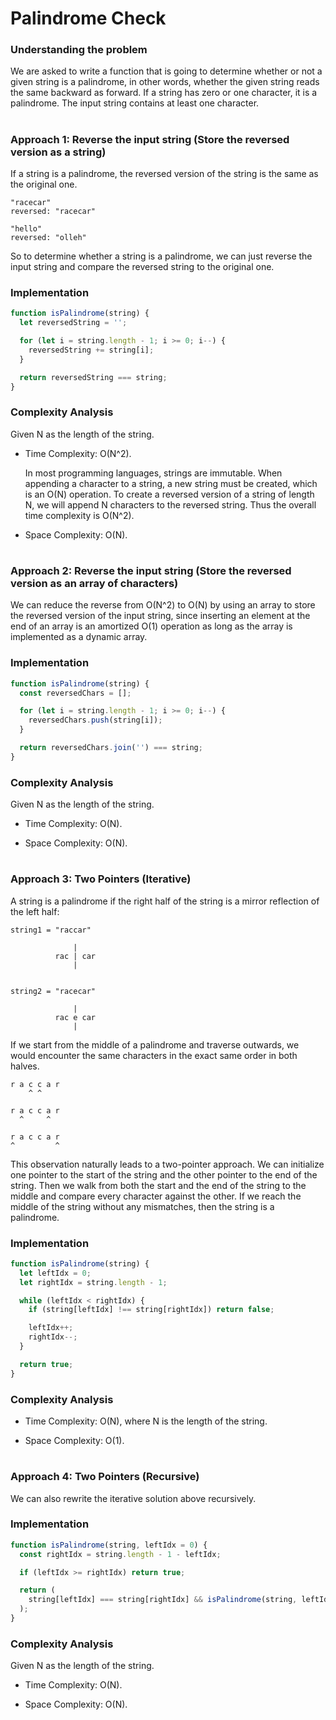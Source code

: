 # Palindrome Check

### Understanding the problem

We are asked to write a function that is going to determine whether or not a given string is a palindrome, in other words, whether the given string reads the same backward as forward. If a string has zero or one character, it is a palindrome. The input string contains at least one character.

#

### Approach 1: Reverse the input string (Store the reversed version as a string)

If a string is a palindrome, the reversed version of the string is the same as the original one.

```
"racecar"
reversed: "racecar"

"hello"
reversed: "olleh"
```

So to determine whether a string is a palindrome, we can just reverse the input string and compare the reversed string to the original one.

### Implementation

```js
function isPalindrome(string) {
  let reversedString = '';

  for (let i = string.length - 1; i >= 0; i--) {
    reversedString += string[i];
  }

  return reversedString === string;
}
```

### Complexity Analysis

Given N as the length of the string.

- Time Complexity: O(N^2).

  In most programming languages, strings are immutable. When appending a character to a string, a new string must be created, which is an O(N) operation. To create a reversed version of a string of length N, we will append N characters to the reversed string. Thus the overall time complexity is O(N^2).

- Space Complexity: O(N).

#

### Approach 2: Reverse the input string (Store the reversed version as an array of characters)

We can reduce the reverse from O(N^2) to O(N) by using an array to store the reversed version of the input string, since inserting an element at the end of an array is an amortized O(1) operation as long as the array is implemented as a dynamic array.

### Implementation

```js
function isPalindrome(string) {
  const reversedChars = [];

  for (let i = string.length - 1; i >= 0; i--) {
    reversedChars.push(string[i]);
  }

  return reversedChars.join('') === string;
}
```

### Complexity Analysis

Given N as the length of the string.

- Time Complexity: O(N).

- Space Complexity: O(N).

#

### Approach 3: Two Pointers (Iterative)

A string is a palindrome if the right half of the string is a mirror reflection of the left half:

```
string1 = "raccar"

              |
          rac | car
              |


string2 = "racecar"

              |
          rac e car
              |
```

If we start from the middle of a palindrome and traverse outwards, we would encounter the same characters in the exact same order in both halves.

```
r a c c a r
    ^ ^

r a c c a r
  ^     ^

r a c c a r
^         ^
```

This observation naturally leads to a two-pointer approach. We can initialize one pointer to the start of the string and the other pointer to the end of the string. Then we walk from both the start and the end of the string to the middle and compare every character against the other. If we reach the middle of the string without any mismatches, then the string is a palindrome.

### Implementation

```js
function isPalindrome(string) {
  let leftIdx = 0;
  let rightIdx = string.length - 1;

  while (leftIdx < rightIdx) {
    if (string[leftIdx] !== string[rightIdx]) return false;

    leftIdx++;
    rightIdx--;
  }

  return true;
}
```

### Complexity Analysis

- Time Complexity: O(N), where N is the length of the string.

- Space Complexity: O(1).

#

### Approach 4: Two Pointers (Recursive)

We can also rewrite the iterative solution above recursively.

### Implementation

```js
function isPalindrome(string, leftIdx = 0) {
  const rightIdx = string.length - 1 - leftIdx;

  if (leftIdx >= rightIdx) return true;

  return (
    string[leftIdx] === string[rightIdx] && isPalindrome(string, leftIdx + 1)
  );
}
```

### Complexity Analysis

Given N as the length of the string.

- Time Complexity: O(N).

- Space Complexity: O(N).
